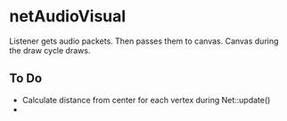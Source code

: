 #  netAudioVisual

Listener gets audio packets. Then passes them to canvas. Canvas during the draw cycle draws.

## To Do

- Calculate distance from center for each vertex during Net::update()
- 
